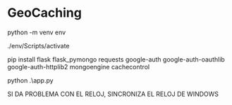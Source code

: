 # GeoCaching



python -m venv env

./env/Scripts/activate   

pip install flask flask_pymongo requests google-auth google-auth-oauthlib google-auth-httplib2 mongoengine cachecontrol

python .\app.py 


SI DA PROBLEMA CON EL RELOJ, SINCRONIZA EL RELOJ DE WINDOWS